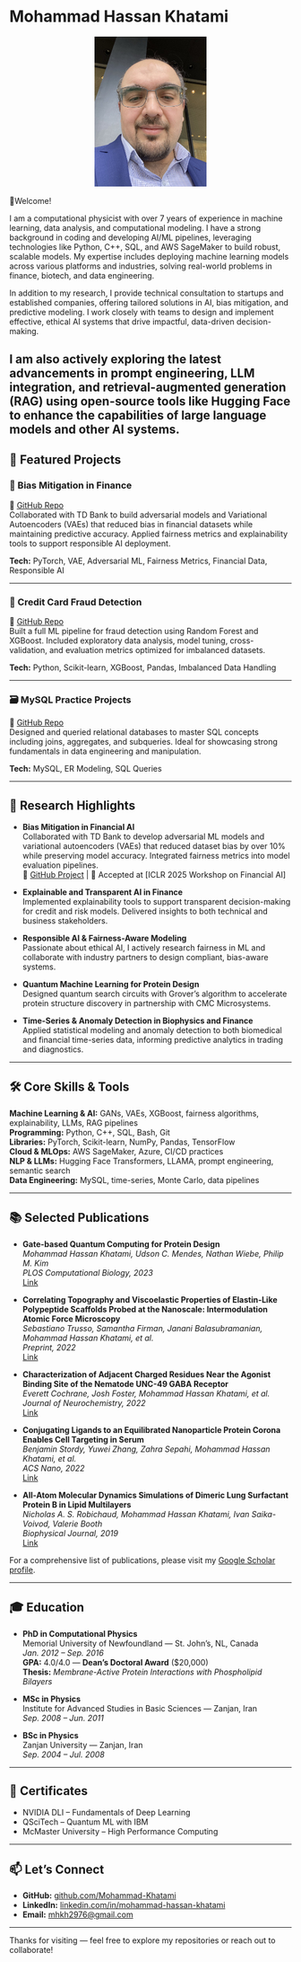 # Mohammad Hassan Khatami

<p align="center">
  <img src="https://github.com/Mohammad-Khatami/photo/raw/main/photo_2025-04-15_11-19-18.jpg" alt="Mohammad Hassan Khatami" width="200"/>
</p>

👋Welcome! 

I am a computational physicist with over 7 years of experience in machine learning, data analysis, and computational modeling. I have a strong background in coding and developing AI/ML pipelines, leveraging technologies like Python, C++, SQL, and AWS SageMaker to build robust, scalable models. My expertise includes deploying machine learning models across various platforms and industries, solving real-world problems in finance, biotech, and data engineering.

In addition to my research, I provide technical consultation to startups and established companies, offering tailored solutions in AI, bias mitigation, and predictive modeling. I work closely with teams to design and implement effective, ethical AI systems that drive impactful, data-driven decision-making.

I am also actively exploring the latest advancements in prompt engineering, LLM integration, and retrieval-augmented generation (RAG) using open-source tools like Hugging Face to enhance the capabilities of large language models and other AI systems.
---

## 🚀 Featured Projects

### 🧠 Bias Mitigation in Finance  
🔗 [GitHub Repo](https://github.com/Mohammad-Khatami/GANs_muliple_SF_fairness)  
Collaborated with TD Bank to build adversarial models and Variational Autoencoders (VAEs) that reduced bias in financial datasets while maintaining predictive accuracy. Applied fairness metrics and explainability tools to support responsible AI deployment.

**Tech:** PyTorch, VAE, Adversarial ML, Fairness Metrics, Financial Data, Responsible AI

---

### 🔐 Credit Card Fraud Detection  
🔗 [GitHub Repo](https://github.com/Mohammad-Khatami/fraud-detection-project)  
Built a full ML pipeline for fraud detection using Random Forest and XGBoost. Included exploratory data analysis, model tuning, cross-validation, and evaluation metrics optimized for imbalanced datasets.

**Tech:** Python, Scikit-learn, XGBoost, Pandas, Imbalanced Data Handling

---

### 🗃️ MySQL Practice Projects  
🔗 [GitHub Repo](https://github.com/Mohammad-Khatami/MySQL-tutorial)  
Designed and queried relational databases to master SQL concepts including joins, aggregates, and subqueries. Ideal for showcasing strong fundamentals in data engineering and manipulation.

**Tech:** MySQL, ER Modeling, SQL Queries

---

## 🧪 Research Highlights

- **Bias Mitigation in Financial AI**  
  Collaborated with TD Bank to develop adversarial ML models and variational autoencoders (VAEs) that reduced dataset bias by over 10% while preserving model accuracy. Integrated fairness metrics into model evaluation pipelines.  
  🔗 [GitHub Project](https://github.com/Mohammad-Khatami/GANs_muliple_SF_fairness) | 📝 Accepted at [ICLR 2025 Workshop on Financial AI]

- **Explainable and Transparent AI in Finance**  
  Implemented explainability tools to support transparent decision-making for credit and risk models. Delivered insights to both technical and business stakeholders.

- **Responsible AI & Fairness-Aware Modeling**  
  Passionate about ethical AI, I actively research fairness in ML and collaborate with industry partners to design compliant, bias-aware systems.

- **Quantum Machine Learning for Protein Design**  
  Designed quantum search circuits with Grover’s algorithm to accelerate protein structure discovery in partnership with CMC Microsystems.

- **Time-Series & Anomaly Detection in Biophysics and Finance**  
  Applied statistical modeling and anomaly detection to both biomedical and financial time-series data, informing predictive analytics in trading and diagnostics.

---

## 🛠️ Core Skills & Tools

**Machine Learning & AI:** GANs, VAEs, XGBoost, fairness algorithms, explainability, LLMs, RAG pipelines  
**Programming:** Python, C++, SQL, Bash, Git  
**Libraries:** PyTorch, Scikit-learn, NumPy, Pandas, TensorFlow  
**Cloud & MLOps:** AWS SageMaker, Azure, CI/CD practices  
**NLP & LLMs:** Hugging Face Transformers, LLAMA, prompt engineering, semantic search  
**Data Engineering:** MySQL, time-series, Monte Carlo, data pipelines

---

## 📚 Selected Publications

- **Gate-based Quantum Computing for Protein Design**  
  *Mohammad Hassan Khatami, Udson C. Mendes, Nathan Wiebe, Philip M. Kim*  
  *PLOS Computational Biology, 2023*  
  [Link](https://journals.plos.org/ploscompbiol/article?id=10.1371/journal.pcbi.1011033)

- **Correlating Topography and Viscoelastic Properties of Elastin-Like Polypeptide Scaffolds Probed at the Nanoscale: Intermodulation Atomic Force Microscopy**  
  *Sebastiano Trusso, Samantha Firman, Janani Balasubramanian, Mohammad Hassan Khatami, et al.*  
  *Preprint, 2022*  
  [Link](https://www.researchgate.net/publication/363493456)

- **Characterization of Adjacent Charged Residues Near the Agonist Binding Site of the Nematode UNC-49 GABA Receptor**  
  *Everett Cochrane, Josh Foster, Mohammad Hassan Khatami, et al.*  
  *Journal of Neurochemistry, 2022*  
  [Link](https://www.researchgate.net/publication/363493456)

- **Conjugating Ligands to an Equilibrated Nanoparticle Protein Corona Enables Cell Targeting in Serum**  
  *Benjamin Stordy, Yuwei Zhang, Zahra Sepahi, Mohammad Hassan Khatami, et al.*  
  *ACS Nano, 2022*  
  [Link](https://www.researchgate.net/publication/363493456)

- **All-Atom Molecular Dynamics Simulations of Dimeric Lung Surfactant Protein B in Lipid Multilayers**  
  *Nicholas A. S. Robichaud, Mohammad Hassan Khatami, Ivan Saika-Voivod, Valerie Booth*  
  *Biophysical Journal, 2019*  
  [Link](https://www.ncbi.nlm.nih.gov/pmc/articles/PMC6719169/)

For a comprehensive list of publications, please visit my [Google Scholar profile](https://scholar.google.ca/citations?user=pZlvACoAAAAJ&hl=en).

---

## 🎓 Education

- **PhD in Computational Physics**  
  Memorial University of Newfoundland — St. John’s, NL, Canada  
  *Jan. 2012 – Sep. 2016*  
  **GPA:** 4.0/4.0 — **Dean’s Doctoral Award** ($20,000)  
  **Thesis:** *Membrane-Active Protein Interactions with Phospholipid Bilayers*

- **MSc in Physics**  
  Institute for Advanced Studies in Basic Sciences — Zanjan, Iran  
  *Sep. 2008 – Jun. 2011*

- **BSc in Physics**  
  Zanjan University — Zanjan, Iran  
  *Sep. 2004 – Jul. 2008*
  
---

## 📜 Certificates

- NVIDIA DLI – Fundamentals of Deep Learning  
- QSciTech – Quantum ML with IBM  
- McMaster University – High Performance Computing

---

## 📫 Let’s Connect

- **GitHub:** [github.com/Mohammad-Khatami](https://github.com/Mohammad-Khatami)  
- **LinkedIn:** [linkedin.com/in/mohammad-hassan-khatami](https://linkedin.com/in/mohammad-hassan-khatami)  
- **Email:** mhkh2976@gmail.com  

---

Thanks for visiting — feel free to explore my repositories or reach out to collaborate!
